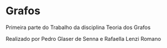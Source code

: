 # Grafos
Primeira parte do Trabalho da disciplina Teoria dos Grafos

Realizado por Pedro Glaser de Senna e Rafaella Lenzi Romano
